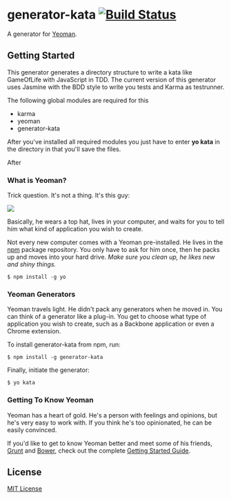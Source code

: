 # generator-kata [![Build Status](https://secure.travis-ci.org/janbaer/generator-kata.png?branch=master)](https://travis-ci.org/janbaer/generator-kata)

A generator for [Yeoman](http://yeoman.io).

## Getting Started

This generator generates a directory structure to write a kata like GameOfLife with JavaScript in TDD. The current version of this generator uses Jasmine with the BDD style to write you tests and Karma as testrunner.

The following global modules are required for this

- karma
- yeoman
- generator-kata

After you've installed all required modules you just have to enter **yo kata** in the directory in that you'll save the files.

After 

### What is Yeoman?

Trick question. It's not a thing. It's this guy:

![](http://i.imgur.com/JHaAlBJ.png)

Basically, he wears a top hat, lives in your computer, and waits for you to tell him what kind of application you wish to create.

Not every new computer comes with a Yeoman pre-installed. He lives in the [npm](https://npmjs.org) package repository. You only have to ask for him once, then he packs up and moves into your hard drive. *Make sure you clean up, he likes new and shiny things.*

```
$ npm install -g yo
```

### Yeoman Generators

Yeoman travels light. He didn't pack any generators when he moved in. You can think of a generator like a plug-in. You get to choose what type of application you wish to create, such as a Backbone application or even a Chrome extension.

To install generator-kata from npm, run:

```
$ npm install -g generator-kata
```

Finally, initiate the generator:

```
$ yo kata
```

### Getting To Know Yeoman

Yeoman has a heart of gold. He's a person with feelings and opinions, but he's very easy to work with. If you think he's too opinionated, he can be easily convinced.

If you'd like to get to know Yeoman better and meet some of his friends, [Grunt](http://gruntjs.com) and [Bower](http://bower.io), check out the complete [Getting Started Guide](https://github.com/yeoman/yeoman/wiki/Getting-Started).


## License

[MIT License](http://en.wikipedia.org/wiki/MIT_License)
